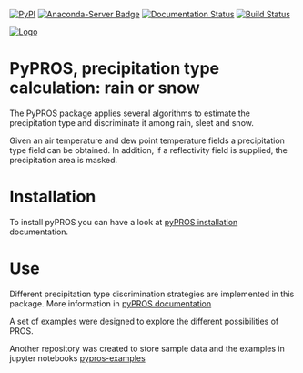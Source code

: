 [![PyPI](https://img.shields.io/pypi/v/pypros.svg)](https://pypi.org/project/pypros/)
[![Anaconda-Server Badge](https://anaconda.org/meteocat/pypros/badges/version.svg)](https://anaconda.org/meteocat/pypros)
[![Documentation Status](https://readthedocs.org/projects/pypros/badge/?version=latest)](https://pypros.readthedocs.io/en/latest/?badge=latest)
[![Build Status](https://travis-ci.org/meteocat/pypros.svg?branch=master)](https://travis-ci.org/meteocat/pypros)

[![Logo](https://github.com/meteocat/pypros/blob/master/docs/source/_static/logo_pros_small.png)](#)


PyPROS, precipitation type calculation: rain or snow
===================================

The PyPROS package applies several algorithms to estimate the precipitation type and discriminate it among rain, sleet and snow. 

Given an air temperature and dew point temperature fields a precipitation type field can be obtained. In addition, if a reflectivity field is supplied, the precipitation area is masked.

Installation
============

To install pyPROS you can have a look at [pyPROS installation](https://pypros.readthedocs.io/en/latest/installation.html) documentation.

Use
===
Different precipitation type discrimination strategies are implemented in this package. More information in [pyPROS documentation](https://pypros.readthedocs.io/en/latest/index.html)

A set of examples were designed to explore the different possibilities of PROS.

Another repository was created to store sample data and the examples in jupyter notebooks [pypros-examples](https://github.com/meteocat/pypros-examples)

